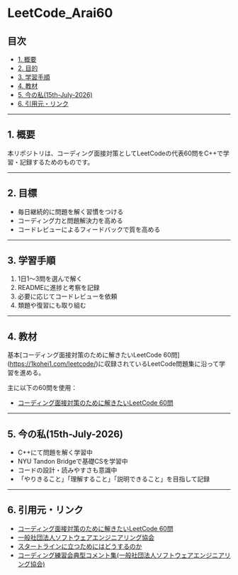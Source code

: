 # LeetCode_Arai60

## 目次

- [1. 概要](#1-概要)
- [2. 目的](#2-目的)
- [3. 学習手順](#3-学習手順)
- [4. 教材](#4-教材)
- [5. 今の私(15th-July-2026)](#5-今の私15th-july-2026)
- [6. 引用元・リンク](#6-引用元リンク)

---

## 1. 概要

本リポジトリは、コーディング面接対策としてLeetCodeの代表60問をC++で学習・記録するためのものです。

---

## 2. 目標

- 毎日継続的に問題を解く習慣をつける  
- コーディング力と問題解決力を高める  
- コードレビューによるフィードバックで質を高める  

---

## 3. 学習手順

1. 1日1〜3問を選んで解く  
2. READMEに進捗と考察を記録  
3. 必要に応じてコードレビューを依頼  
4. 類題や復習にも取り組む

---

## 4. 教材


基本[コーディング面接対策のために解きたいLeetCode 60問] (https://1kohei1.com/leetcode/)に収録されているLeetCode問題集に沿って学習を進める。

主に以下の60問を使用：

- [コーディング面接対策のために解きたいLeetCode 60問](https://1kohei1.com/leetcode/)

---

## 5. 今の私(15th-July-2026)

- C++にて問題を解く学習中
- NYU Tandon Bridgeで基礎CSを学習中
- コードの設計・読みやすさも意識中
- 「やりきること」「理解すること」「説明できること」を目指して記録

---

## 6. 引用元・リンク
- [コーディング面接対策のために解きたいLeetCode 60問](https://1kohei1.com/leetcode/)
- [一般社団法人ソフトウェアエンジニアリング協会](https://www.swe.or.jp/)
- [スタートラインに立つためにはどうするのか](https://docs.google.com/presentation/d/1Ny4kmHE2FZMI0AuPxImokweGoAE73RAGivjDJg0kG80/edit?usp=sharing)
- [コーディング練習会典型コメント集(一般社団法人ソフトウェアエンジニアリング協会)](https://docs.google.com/document/d/11HV35ADPo9QxJOpJQ24FcZvtvioli770WWdZZDaLOfg/edit?usp=sharing)

